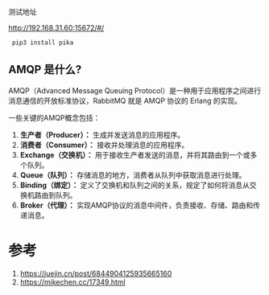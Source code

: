 
测试地址

http://192.168.31.60:15672/#/


```bash
 pip3 install pika
```



## **AMQP 是什么?**

AMQP（Advanced Message Queuing Protocol）是一种用于应用程序之间进行消息通信的开放标准协议，RabbitMQ 就是 AMQP 协议的 Erlang 的实现。

一些关键的AMQP概念包括：

1. **生产者（Producer）：** 生成并发送消息的应用程序。
2. **消费者（Consumer）：** 接收并处理消息的应用程序。
3. **Exchange（交换机）：** 用于接收生产者发送的消息，并将其路由到一个或多个队列。
4. **Queue（队列）：** 存储消息的地方，消费者从队列中获取消息进行处理。
5. **Binding（绑定）：** 定义了交换机和队列之间的关系，规定了如何将消息从交换机路由到队列。
6. **Broker（代理）：** 实现AMQP协议的消息中间件，负责接收、存储、路由和传递消息。

# 参考
1. https://juejin.cn/post/6844904125935665160
2. https://mikechen.cc/17349.html